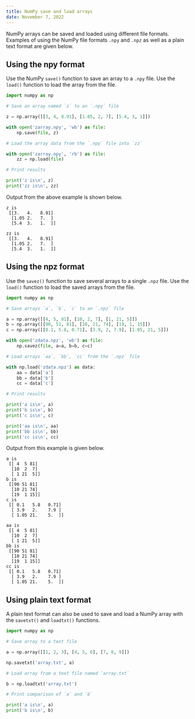 ```yaml
---
title: NumPy save and load arrays
date: November 7, 2022
---
```


NumPy arrays can be saved and loaded using different file formats. Examples of using the NumPy file formats `.npy` and `.npz` as well as a plain text format are given below.

## Using the npy format

Use the NumPy `save()` function to save an array to a `.npy` file. Use the `load()` function to load the array from the file.

```python
import numpy as np

# Save an array named `z` to an `.npy` file

z = np.array([[3, 4, 8.91], [1.05, 2, 7], [5.4, 3, 1]])

with open('zarray.npy', 'wb') as file:
    np.save(file, z)

# Load the array data from the `.npy` file into `zz`

with open('zarray.npy', 'rb') as file:
    zz = np.load(file)

# Print results

print('z is\n', z)
print('zz is\n', zz)
```

Output from the above example is shown below.

```
z is
 [[3.   4.   8.91]
  [1.05 2.   7.  ]
  [5.4  3.   1.  ]]

zz is
 [[3.   4.   8.91]
  [1.05 2.   7.  ]
  [5.4  3.   1.  ]]
```

## Using the npz format

Use the `savez()` function to save several arrays to a single `.npz` file. Use the `load()` function to load the saved arrays from the file.

```python
import numpy as np

# Save arrays `a`, `b`, `c` to an `.npz` file

a = np.array([[4, 5, 81], [10, 2, 7], [1, 21, 5]])
b = np.array([[90, 51, 81], [10, 21, 74], [19, 1, 15]])
c = np.array([[0.1, 5.8, 0.71], [3.9, 2, 7.9], [1.05, 21, 5]])

with open('zdata.npz', 'wb') as file:
    np.savez(file, a=a, b=b, c=c)

# Load arrays `aa`, `bb`, `cc` from the `.npz` file

with np.load('zdata.npz') as data:
    aa = data['a']
    bb = data['b']
    cc = data['c']

# Print results

print('a is\n', a)
print('b is\n', b)
print('c is\n', c)

print('aa is\n', aa)
print('bb is\n', bb)
print('cc is\n', cc)

```

Output from this example is given below.

```
a is
 [[ 4  5 81]
  [10  2  7]
  [ 1 21  5]]
b is
 [[90 51 81]
  [10 21 74]
  [19  1 15]]
c is
 [[ 0.1   5.8   0.71]
  [ 3.9   2.    7.9 ]
  [ 1.05 21.    5.  ]]

aa is
 [[ 4  5 81]
  [10  2  7]
  [ 1 21  5]]
bb is
 [[90 51 81]
  [10 21 74]
  [19  1 15]]
cc is
 [[ 0.1   5.8   0.71]
  [ 3.9   2.    7.9 ]
  [ 1.05 21.    5.  ]]
```

## Using plain text format

A plain text format can also be used to save and load a NumPy array with the `savetxt()` and `loadtxt()` functions.

```python
import numpy as np

# Save array to a text file

a = np.array([[1, 2, 3], [4, 5, 6], [7, 8, 9]])

np.savetxt('array.txt', a)

# Load array from a text file named `array.txt`

b = np.loadtxt('array.txt')

# Print comparison of `a` and `b`

print('a is\n', a)
print('b is\n', b)
```
